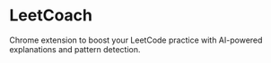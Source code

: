 # LeetCoach
 Chrome extension to boost your LeetCode practice with AI-powered explanations and pattern detection.
